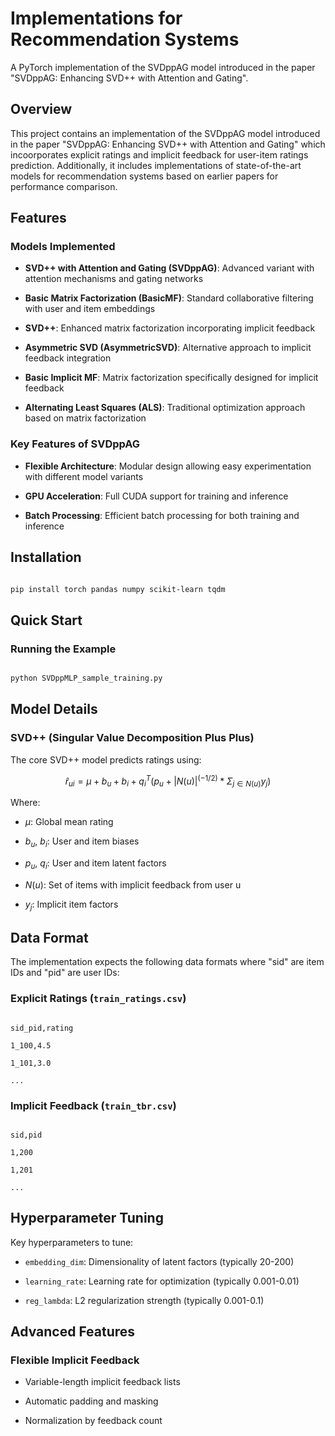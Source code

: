 
# Implementations for Recommendation Systems

  

A PyTorch implementation of the SVDppAG model introduced in the paper "SVDppAG: Enhancing SVD++ with Attention and Gating".

  

## Overview

  

This project contains an implementation of the SVDppAG model introduced in the paper "SVDppAG: Enhancing SVD++ with Attention and Gating" which incoorporates explicit ratings and implicit feedback for user-item ratings prediction. Additionally, it includes implementations of state-of-the-art models for recommendation systems based on earlier papers for performance comparison.

  

## Features

  

### Models Implemented

  

- **SVD++ with Attention and Gating (SVDppAG)**: Advanced variant with attention mechanisms and gating networks

- **Basic Matrix Factorization (BasicMF)**: Standard collaborative filtering with user and item embeddings

- **SVD++**: Enhanced matrix factorization incorporating implicit feedback

- **Asymmetric SVD (AsymmetricSVD)**: Alternative approach to implicit feedback integration

- **Basic Implicit MF**: Matrix factorization specifically designed for implicit feedback

- **Alternating Least Squares (ALS)**: Traditional optimization approach based on matrix factorization

  

### Key Features of SVDppAG


- **Flexible Architecture**: Modular design allowing easy experimentation with different model variants

- **GPU Acceleration**: Full CUDA support for training and inference

- **Batch Processing**: Efficient batch processing for both training and inference

  

## Installation

  

```bash

pip install torch pandas numpy scikit-learn tqdm

```

  

## Quick Start

  

### Running the Example

  

```bash

python SVDppMLP_sample_training.py

```

  

## Model Details

  

### SVD++ (Singular Value Decomposition Plus Plus)

  

The core SVD++ model predicts ratings using:

  

$$\hat{r}_{ui} = μ + b_u + b_i + q_i^T(p_u + |N(u)|^(-1/2) * Σ_{j∈N(u)} y_j)$$

  

Where:

- $μ$: Global mean rating

- $b_u$, $b_i$: User and item biases

- $p_u$, $q_i$: User and item latent factors

- $N(u)$: Set of items with implicit feedback from user u

- $y_j$: Implicit item factors

  

## Data Format

  

The implementation expects the following data formats where "sid" are item IDs and "pid" are user IDs:

  

### Explicit Ratings (`train_ratings.csv`)

```csv

sid_pid,rating

1_100,4.5

1_101,3.0

...

```

  

### Implicit Feedback (`train_tbr.csv`)

```csv

sid,pid

1,200

1,201

...

```

  

## Hyperparameter Tuning

  

Key hyperparameters to tune:

  

- `embedding_dim`: Dimensionality of latent factors (typically 20-200)

- `learning_rate`: Learning rate for optimization (typically 0.001-0.01)

- `reg_lambda`: L2 regularization strength (typically 0.001-0.1)

  

## Advanced Features

  

### Flexible Implicit Feedback

- Variable-length implicit feedback lists

- Automatic padding and masking

- Normalization by feedback count